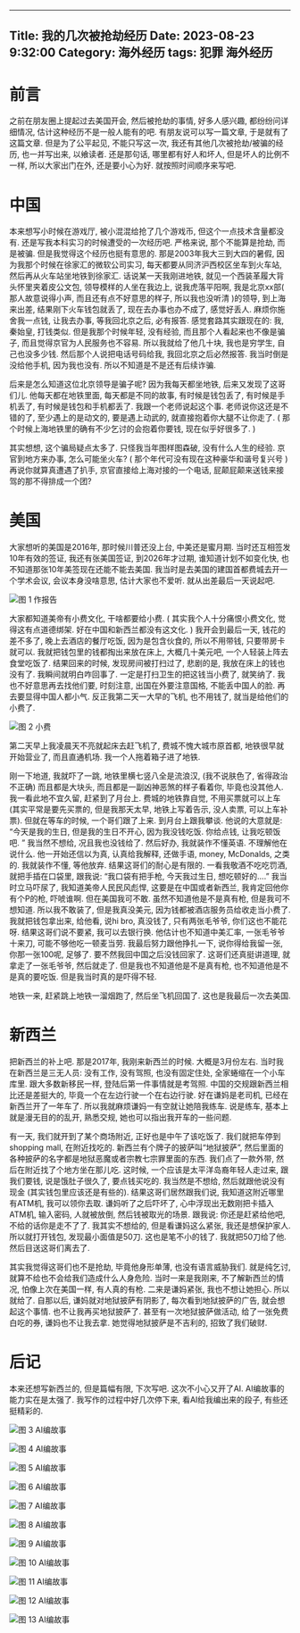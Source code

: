 ----
Title: 我的几次被抢劫经历
Date: 2023-08-23 9:32:00
Category: 海外经历
tags: 犯罪 海外经历
----

# 前言

之前在朋友圈上提起过去美国开会, 然后被抢劫的事情, 好多人感兴趣, 都纷纷问详细情况, 估计这种经历不是一般人能有的吧. 有朋友说可以写一篇文章, 于是就有了这篇文章. 但是为了公平起见, 不能只写这一次, 我还有其他几次被抢劫/被骗的经历, 也一并写出来, 以飨读者. 还是那句话, 哪里都有好人和坏人, 但是坏人的比例不一样, 所以大家出门在外, 还是要小心为好. 就按照时间顺序来写吧.

# 中国

本来想写小时候在游戏厅, 被小混混给抢了几个游戏币, 但这个一点技术含量都没有. 还是写我本科实习的时候遭受的一次经历吧. 严格来说, 那个不能算是抢劫, 而是被骗. 但是我觉得这个经历也挺有意思的. 那是2003年我大三到大四的暑假, 因为我那个时候在徐家汇的微软公司实习, 每天都要从同济沪西校区坐车到火车站, 然后再从火车站坐地铁到徐家汇. 话说某一天我刚进地铁, 就见一个西装革履大背头怀里夹着皮公文包, 领导模样的人坐在我边上, 说我虎落平阳啊, 我是北京xx部( 那人故意说得小声, 而且还有点不好意思的样子, 所以我也没听清 )的领导, 到上海来出差, 结果刚下火车钱包就丢了, 现在去办事也办不成了, 感觉好丢人. 麻烦你施舍我一点钱, 让我去办事, 等我回北京之后, 必有报答. 感觉套路其实跟现在的: 我, 秦始皇, 打钱类似. 但是我那个时候年轻, 没有经验, 而且那个人看起来也不像是骗子, 而且觉得京官为人民服务也不容易. 所以我就给了他几十块, 我也是穷学生, 自己也没多少钱. 然后那个人说把电话号码给我, 我回北京之后必然报答. 我当时倒是没给他手机, 因为我也没有. 所以不知道是不是还有后续诈骗. 

后来是怎么知道这位北京领导是骗子呢? 因为我每天都坐地铁, 后来又发现了这哥们儿. 他每天都在地铁里面, 每天都是不同的故事, 有时候是钱包丢了, 有时候是手机丢了, 有时候是钱包和手机都丢了. 我跟一个老师说起这个事. 老师说你这还是不错的了, 至少遇上的是动文的, 要是遇上动武的, 就直接抱着你大腿不让你走了. ( 那个时候上海地铁里的确有不少乞讨的会抱着你要钱, 现在似乎好很多了. )

其实想想, 这个骗局疑点太多了. 只怪我当年图样图森破, 没有什么人生的经验. 京官到地方来办事, 怎么可能坐火车? ( 那个年代可没有现在这种豪华和谐号复兴号 ) 再说你就算真遭遇了扒手, 京官直接给上海对接的一个电话, 屁颠屁颠来送钱来接驾的那不得排成一个团?

# 美国

大家想听的美国是2016年, 那时候川普还没上台, 中美还是蜜月期. 当时还互相签发10年有效的签证, 我还有张美国签证, 到2026年才过期, 谁知道计划不如变化快, 也不知道那张10年美签现在还能不能去美国. 我当时是去美国的建国首都费城去开一个学术会议, 会议本身没啥意思, 估计大家也不爱听. 就从出差最后一天说起吧.

![图 1 作报告](/uploads/2023/rob1.jpg)

大家都知道美帝有小费文化, 干啥都要给小费. ( 其实我个人十分痛恨小费文化, 觉得这有点道德绑架. 好在中国和新西兰都没有这文化. ) 我开会到最后一天, 钱花的差不多了, 晚上去酒店的餐厅吃饭, 因为是包含伙食的, 所以不用带钱, 只要带房卡就可以. 我就把钱包里的钱都掏出来放在床上, 大概几十美元吧, 一个人轻装上阵去食堂吃饭了. 结果回来的时候, 发现房间被打扫过了, 悲剧的是, 我放在床上的钱也没有了. 我瞬间就明白咋回事了. 一定是打扫卫生的把这钱当小费了, 就笑纳了. 我也不好意思再去找他们要, 时刻注意, 出国在外要注意国格, 不能丢中国人的脸. 再去要显得中国人都小气. 反正我第二天一大早的飞机, 也不用钱了, 就当是给他们的小费了.

![图 2 小费](/uploads/2023/rob2.jpg)

第二天早上我凌晨天不亮就起床去赶飞机了, 费城不愧大城市原首都, 地铁很早就开始营业了, 而且直通机场. 我一个人拖着箱子进了地铁. 

刚一下地道, 我就吓了一跳, 地铁里横七竖八全是流浪汉, (我不说肤色了, 省得政治不正确) 而且都是大块头, 而且都是一副凶神恶煞的样子看着你, 毕竟也没其他人. 我一看此地不宜久留, 赶紧到了月台上. 费城的地铁靠自觉, 不用买票就可以上车 (其实平常是要先买票的, 但是我那天太早, 地铁上写着告示, 没人卖票, 可以上车补票). 但就在等车的时候, 一个哥们跟了上来. 到月台上跟我攀谈. 他说的大意就是: “今天是我的生日, 但是我的生日不开心, 因为我没钱吃饭. 你给点钱, 让我吃顿饭吧. ” 我当然不想给, 况且我也没钱给了. 然后好办, 我就装作不懂英语. 不理解他在说什么. 他一开始还信以为真, 认真给我解释, 还做手语, money, McDonalds, 之类的. 我就装作不懂, 等他放弃. 结果这哥们的耐心是有限的. 一看我敬酒不吃吃罚酒, 就把手插在口袋里, 跟我说: “我口袋有把手枪, 今天我过生日, 想吃顿好的....” 我当时立马吓尿了, 我知道美帝人民民风彪悍, 这要是在中国或者新西兰, 我肯定回他你有个P的枪, 吓唬谁啊. 但在美国我可不敢. 虽然不知道他是不是真有枪, 但是我可不想知道. 所以我不敢装了, 但是我真没美元, 因为钱都被酒店服务员给收走当小费了. 我就把钱包拿出来, 给他看, 说hi bro, 真没钱了, 只有两张毛爷爷, 你们这也不能花呀. 结果这哥们说不要紧, 我可以去银行换. 他估计也不知道中美汇率, 一张毛爷爷十来刀, 可能不够他吃一顿麦当劳. 我最后努力跟他挣扎一下, 说你得给我留一张, 你那一张100呢, 足够了. 要不然我回中国之后没钱回家了. 这哥们还真挺讲道理, 就拿走了一张毛爷爷, 然后就走了. 但是我也不知道他是不是真有枪, 也不知道他是不是真的要吃饭. 但是我当时真的是吓得不轻. 

地铁一来, 赶紧跳上地铁一溜烟跑了, 然后坐飞机回国了. 这也是我最后一次去美国. 

# 新西兰

把新西兰的补上吧. 那是2017年, 我刚来新西兰的时候. 大概是3月份左右. 当时我在新西兰是三无人员: 没有工作, 没有驾照, 也没有固定住处, 全家蜷缩在一个小车库里. 跟大多数新移民一样, 登陆后第一件事情就是考驾照. 中国的交规跟新西兰相比还是差挺大的, 毕竟一个在左边行驶一个在右边行驶. 好在谦妈是老司机, 已经在新西兰开了一年车了. 所以我就麻烦谦妈一有空就让她陪我练车. 说是练车, 基本上就是漫无目的的乱开, 熟悉交规, 她也可以指出我开车的一些问题.

有一天, 我们就开到了某个商场附近, 正好也是中午了该吃饭了. 我们就把车停到shopping mall, 在附近找吃的. 新西兰有个牌子的披萨叫“地狱披萨”, 然后里面的各种披萨的名字都是地狱恶魔或者宗教七宗罪里面的东西. 我们点了一款外带, 然后在附近找了个地方坐在那儿吃. 这时候, 一个应该是太平洋岛裔年轻人走过来, 跟我们要钱, 说是饿肚子很久了, 要点钱买吃的. 我当然是不想给, 然后就跟他说没有现金 (其实钱包里应该还是有些的). 结果这哥们居然跟我们说, 我知道这附近哪里有ATM机, 我可以领你去取. 谦妈听了之后吓坏了, 心中浮现出无数刚把卡插入ATM机, 输入密码, 人就被放倒, 然后钱被取光的场景. 跟我说: 你还是赶紧给他吧, 不给的话你是走不了了. 我其实不想给的, 但是看谦妈这么紧张, 我还是想保护家人. 所以就打开钱包, 发现最小面值是50刀. 这也是笔不小的钱了. 我就把50刀给了他. 然后目送这哥们离去了.

其实我觉得这哥们也不是抢劫, 毕竟他身形单薄, 也没有语言威胁我们. 就是纯乞讨, 就算不给也不会给我们造成什么人身危险. 当时一来是我刚来, 不了解新西兰的情况, 怕像上次在美国一样, 有人真的有枪. 二来是谦妈紧张, 我也不想让她担心. 所以就给了. 自那以后, 谦妈就对地狱披萨有阴影了, 每次看到地狱披萨的广告, 就会想起这个事情. 也不让我再买地狱披萨了. 甚至有一次地狱披萨做活动, 给了一张免费白吃的券, 谦妈也不让我去拿. 她觉得地狱披萨是不吉利的, 招致了我们破财.

# 后记

本来还想写新西兰的, 但是篇幅有限, 下次写吧. 这次不小心又开了AI. AI编故事的能力实在是太强了. 我写作的过程中好几次停下来, 看AI给我编出来的段子, 有些还挺精彩的. 

![图 3 AI编故事](/uploads/2023/rob-copilot1.png)

![图 4 AI编故事](/uploads/2023/rob-copilot2.png)

![图 5 AI编故事](/uploads/2023/rob-copilot3.png)

![图 6 AI编故事](/uploads/2023/rob-copilot4.png)

![图 7 AI编故事](/uploads/2023/rob-copilot5.png)

![图 8 AI编故事](/uploads/2023/rob-copilot6.png)

![图 9 AI编故事](/uploads/2023/rob-copilot7.png)

![图 10 AI编故事](/uploads/2023/rob-copilot8.png)

![图 11 AI编故事](/uploads/2023/rob-copilot9.png)

![图 12 AI编故事](/uploads/2023/rob-copilot10.png)

![图 13 AI编故事](/uploads/2023/rob-copilot11.png)



